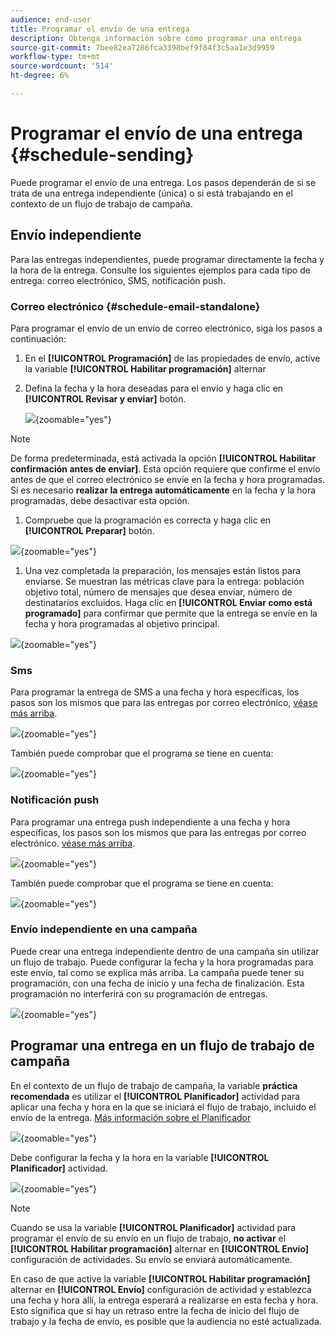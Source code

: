 ```yaml
---
audience: end-user
title: Programar el envío de una entrega
description: Obtenga información sobre cómo programar una entrega
source-git-commit: 7bee82ea7286fca3398bef9f84f3c5aa1e3d9959
workflow-type: tm+mt
source-wordcount: '514'
ht-degree: 6%

---
```


# Programar el envío de una entrega {#schedule-sending}

Puede programar el envío de una entrega. Los pasos dependerán de si se trata de una entrega independiente (única) o si está trabajando en el contexto de un flujo de trabajo de campaña.

## Envío independiente

Para las entregas independientes, puede programar directamente la fecha y la hora de la entrega.
Consulte los siguientes ejemplos para cada tipo de entrega: correo electrónico, SMS, notificación push.

### Correo electrónico {#schedule-email-standalone}

Para programar el envío de un envío de correo electrónico, siga los pasos a continuación:

1. En el **[!UICONTROL Programación]** de las propiedades de envío, active la variable **[!UICONTROL Habilitar programación]** alternar

1. Defina la fecha y la hora deseadas para el envío y haga clic en **[!UICONTROL Revisar y enviar]** botón.

   ![](assets/schedule-email-standalone.png){zoomable="yes"}

>[!NOTE]
>
>De forma predeterminada, está activada la opción **[!UICONTROL Habilitar confirmación antes de enviar]**. Esta opción requiere que confirme el envío antes de que el correo electrónico se envíe en la fecha y hora programadas. Si es necesario **realizar la entrega automáticamente** en la fecha y la hora programadas, debe desactivar esta opción.
>

1. Compruebe que la programación es correcta y haga clic en **[!UICONTROL Preparar]** botón.

![](assets/schedule-email-standalone-prepare.png){zoomable="yes"}

1. Una vez completada la preparación, los mensajes están listos para enviarse. Se muestran las métricas clave para la entrega: población objetivo total, número de mensajes que desea enviar, número de destinatarios excluidos. Haga clic en **[!UICONTROL Enviar como está programado]** para confirmar que permite que la entrega se envíe en la fecha y hora programadas al objetivo principal.

![](assets/schedule-email-standalone-send.png){zoomable="yes"}


### Sms

Para programar la entrega de SMS a una fecha y hora específicas, los pasos son los mismos que para las entregas por correo electrónico, [véase más arriba](#schedule-email-standalone).

![](assets/schedule-sms-standalone.png){zoomable="yes"}

También puede comprobar que el programa se tiene en cuenta:

![](assets/schedule-sms-standalone-prepare.png){zoomable="yes"}

### Notificación push

Para programar una entrega push independiente a una fecha y hora específicas, los pasos son los mismos que para las entregas por correo electrónico. [véase más arriba](#schedule-email-standalone).

![](assets/schedule-push-standalone.png){zoomable="yes"}

También puede comprobar que el programa se tiene en cuenta:

![](assets/schedule-push-standalone-prepare.png){zoomable="yes"}

### Envío independiente en una campaña

Puede crear una entrega independiente dentro de una campaña sin utilizar un flujo de trabajo. Puede configurar la fecha y la hora programadas para este envío, tal como se explica más arriba.
La campaña puede tener su programación, con una fecha de inicio y una fecha de finalización. Esta programación no interferirá con su programación de entregas.

![](assets/schedule-delivery-standalone.png){zoomable="yes"}

## Programar una entrega en un flujo de trabajo de campaña

En el contexto de un flujo de trabajo de campaña, la variable **práctica recomendada** es utilizar el **[!UICONTROL Planificador]** actividad para aplicar una fecha y hora en la que se iniciará el flujo de trabajo, incluido el envío de la entrega. [Más información sobre el Planificador](../workflows/activities/scheduler.md)

![](assets/schedule-workflow.png){zoomable="yes"}


Debe configurar la fecha y la hora en la variable **[!UICONTROL Planificador]** actividad.

![](assets/schedule-workflow-scheduler.png){zoomable="yes"}


>[!NOTE]
>
>Cuando se usa la variable **[!UICONTROL Planificador]** actividad para programar el envío de su envío en un flujo de trabajo, **no activar** el **[!UICONTROL Habilitar programación]** alternar en **[!UICONTROL Envío]** configuración de actividades. Su envío se enviará automáticamente.
>

En caso de que active la variable **[!UICONTROL Habilitar programación]** alternar en **[!UICONTROL Envío]** configuración de actividad y establezca una fecha y hora allí, la entrega esperará a realizarse en esta fecha y hora. Esto significa que si hay un retraso entre la fecha de inicio del flujo de trabajo y la fecha de envío, es posible que la audiencia no esté actualizada.

